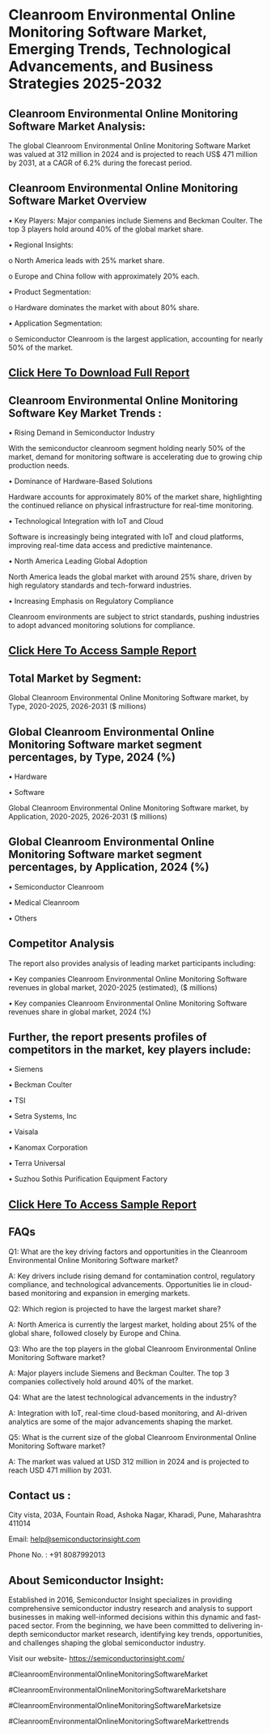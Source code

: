 Cleanroom Environmental Online Monitoring Software Market, Emerging Trends, Technological Advancements, and Business Strategies 2025-2032
=
Cleanroom Environmental Online Monitoring Software Market Analysis:
-
The global Cleanroom Environmental Online Monitoring Software Market was valued at 312 million in 2024 and is projected to reach US$ 471 million by 2031, at a CAGR of 6.2% during the forecast period.

Cleanroom Environmental Online Monitoring Software Market Overview
-
•	Key Players: Major companies include Siemens and Beckman Coulter. The top 3 players hold around 40% of the global market share.

•	Regional Insights:

o	North America leads with 25% market share.

o	Europe and China follow with approximately 20% each.

•	Product Segmentation:

o	Hardware dominates the market with about 80% share.

•	Application Segmentation:

o	Semiconductor Cleanroom is the largest application, accounting for nearly 50% of the market.

[Click Here To Download Full Report](https://semiconductorinsight.com/report/cleanroom-environmental-online-monitoring-software-market/)
-
Cleanroom Environmental Online Monitoring Software Key Market Trends  :
-
•	Rising Demand in Semiconductor Industry

With the semiconductor cleanroom segment holding nearly 50% of the market, demand for monitoring software is accelerating due to growing chip production needs.

•	Dominance of Hardware-Based Solutions

Hardware accounts for approximately 80% of the market share, highlighting the continued reliance on physical infrastructure for real-time monitoring.

•	Technological Integration with IoT and Cloud

Software is increasingly being integrated with IoT and cloud platforms, improving real-time data access and predictive maintenance.

•	North America Leading Global Adoption

North America leads the global market with around 25% share, driven by high regulatory standards and tech-forward industries.

•	Increasing Emphasis on Regulatory Compliance

Cleanroom environments are subject to strict standards, pushing industries to adopt advanced monitoring solutions for compliance.

[Click Here To Access Sample Report](https://semiconductorinsight.com/download-sample-report/?product_id=90889)
-
Total Market by Segment:
-
Global Cleanroom Environmental Online Monitoring Software market, by Type, 2020-2025, 2026-2031 ($ millions)

Global Cleanroom Environmental Online Monitoring Software market segment percentages, by Type, 2024 (%)
-
•	Hardware

•	Software

Global Cleanroom Environmental Online Monitoring Software market, by Application, 2020-2025, 2026-2031 ($ millions)

Global Cleanroom Environmental Online Monitoring Software market segment percentages, by Application, 2024 (%)
-
•	Semiconductor Cleanroom

•	Medical Cleanroom

•	Others

Competitor Analysis
-
The report also provides analysis of leading market participants including:

•	Key companies Cleanroom Environmental Online Monitoring Software revenues in global market, 2020-2025 (estimated), ($ millions)

•	Key companies Cleanroom Environmental Online Monitoring Software revenues share in global market, 2024 (%)

Further, the report presents profiles of competitors in the market, key players include:
-
•	Siemens

•	Beckman Coulter

•	TSI

•	Setra Systems, Inc

•	Vaisala

•	Kanomax Corporation

•	Terra Universal

•	Suzhou Sothis Purification Equipment Factory

[Click Here To Access Sample Report](https://semiconductorinsight.com/download-sample-report/?product_id=90889)
-
FAQs
-
Q1: What are the key driving factors and opportunities in the Cleanroom Environmental Online Monitoring Software market?

A: Key drivers include rising demand for contamination control, regulatory compliance, and technological advancements. Opportunities lie in cloud-based monitoring and expansion in emerging markets.

Q2: Which region is projected to have the largest market share?

A: North America is currently the largest market, holding about 25% of the global share, followed closely by Europe and China.

Q3: Who are the top players in the global Cleanroom Environmental Online Monitoring Software market?

A: Major players include Siemens and Beckman Coulter. The top 3 companies collectively hold around 40% of the market.

Q4: What are the latest technological advancements in the industry?

A: Integration with IoT, real-time cloud-based monitoring, and AI-driven analytics are some of the major advancements shaping the market.

Q5: What is the current size of the global Cleanroom Environmental Online Monitoring Software market?

A: The market was valued at USD 312 million in 2024 and is projected to reach USD 471 million by 2031.

Contact us : 
-
City vista, 203A, Fountain Road, Ashoka Nagar, Kharadi, Pune, Maharashtra 411014

Email: help@semiconductorinsight.com

Phone No. : +91 8087992013

About Semiconductor Insight:
-
Established in 2016, Semiconductor Insight specializes in providing comprehensive semiconductor industry research and analysis to support businesses in making well-informed decisions within this dynamic and fast-paced sector. From the beginning, we have been committed to delivering in-depth semiconductor market research, identifying key trends, opportunities, and challenges shaping the global semiconductor industry.

Visit our website- https://semiconductorinsight.com/

#CleanroomEnvironmentalOnlineMonitoringSoftwareMarket 

#CleanroomEnvironmentalOnlineMonitoringSoftwareMarketshare

#CleanroomEnvironmentalOnlineMonitoringSoftwareMarketsize

#CleanroomEnvironmentalOnlineMonitoringSoftwareMarkettrends 
 
 


